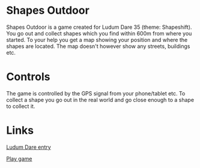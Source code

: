 Shapes Outdoor
==============
Shapes Outdoor is a game created for Ludum Dare 35 (theme: Shapeshift). You go out and collect shapes which you find within 600m from where you started. To your help you get a map showing your position and where the shapes are located. The map doesn't however show any streets, buildings etc.

# Controls
The game is controlled by the GPS signal from your phone/tablet etc. To collect a shape you go out in the real world and go close enough to a shape to collect it.

# Links
[Ludum Dare entry](http://ludumdare.com/compo/ludum-dare-35/?action=preview&uid=38630)

[Play game](https://junctioneer.net/shapes-outdoor/)
